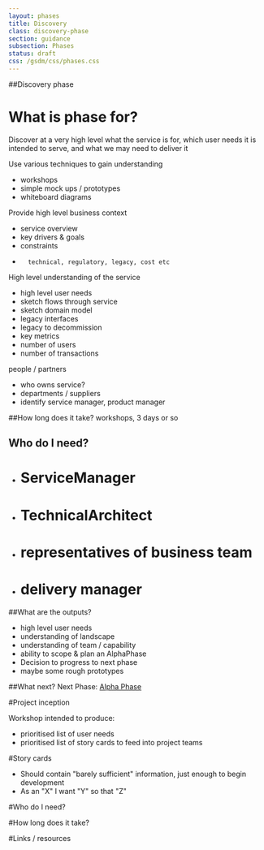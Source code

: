 ```yaml
---
layout: phases
title: Discovery
class: discovery-phase
section: guidance
subsection: Phases
status: draft
css: /gsdm/css/phases.css
---
```



##Discovery phase

# What is phase for?

Discover at a very high level what the service is for, which user needs it is intended to serve, and what we may need to deliver it

Use various techniques to gain understanding
- workshops
- simple mock ups / prototypes 
- whiteboard diagrams

Provide high level business context
-	service overview
-	key drivers & goals
-	constraints
-		technical, regulatory, legacy, cost etc
		
High level understanding of the service
-	high level user needs
-	sketch flows through service
-	sketch domain model
-	legacy interfaces
-	legacy to decommission
-	key metrics
 - number of users
 - number of transactions
	
people / partners
-	who owns service?
-	departments / suppliers
-	identify service manager, product manager

##How long does it take?
workshops, 3 days or so

## Who do I need?
- # ServiceManager
- # TechnicalArchitect
- # representatives of business team
- # delivery manager

##What are the outputs?
- high level user needs
- understanding of landscape
- understanding of team / capability
- ability to scope & plan an AlphaPhase
- Decision to progress to next phase
- maybe some rough prototypes

##What next?
Next Phase: [Alpha Phase](/phases/alpha.html)


#Project inception

Workshop intended to produce:
- prioritised list of user needs
- prioritised list of story cards to feed into project teams

#Story cards
- Should contain "barely sufficient" information, just enough to begin development
- As an "X" I want "Y" so that "Z"

#Who do I need?

#How long does it take?

#Links / resources